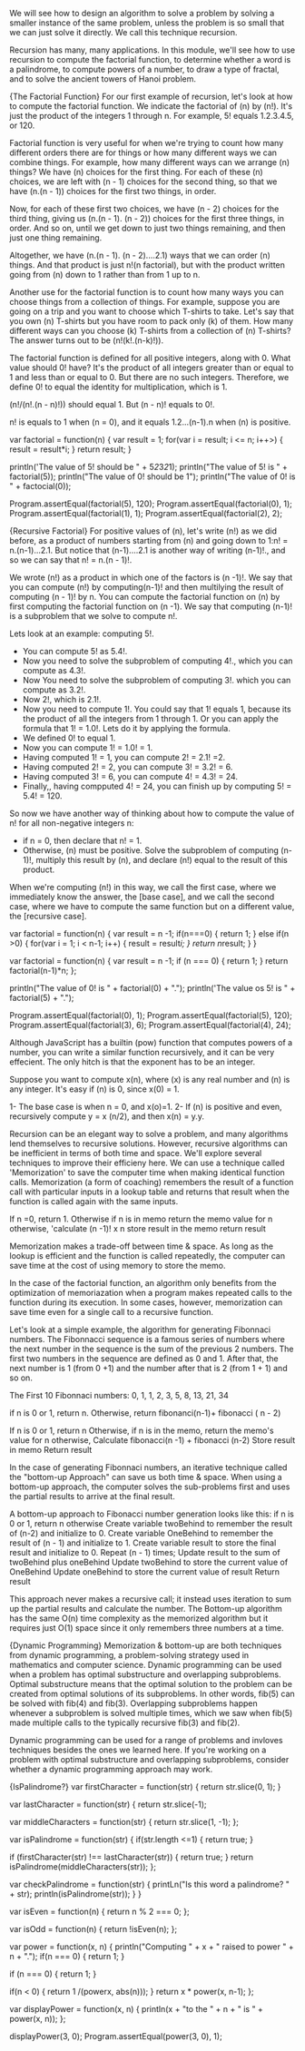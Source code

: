 We will see how to design an algorithm to solve a problem by solving a smaller instance of the same problem, unless the problem is so small that we can just solve it directly. We call this technique recursion.

Recursion has many, many applications. In this module, we'll see how to use recursion to compute the factorial function, to determine whether a word is a palindrome, to compute powers of a number, to draw a type of fractal, and to solve the ancient towers of Hanoi problem. 

{The Factorial Function}
For our first example of recursion, let's look at how to compute the factorial function. We indicate the factorial of (n) by (n!). It's just the product of the integers 1 through n. For example, 5! equals 1.2.3.4.5, or 120. 

Factorial function is very useful for when we're trying to count how many different orders there are for things or how many different ways we can combine things. For example, how many different ways can we arrange (n) things? We have (n) choices for the first thing. For each of these (n) choices, we are left with (n - 1) choices for the second thing, so that we have (n.(n - 1)) choices for the first two things, in order.

Now, for each of these first two choices, we have (n - 2) choices for the third thing, giving us (n.(n - 1). (n - 2)) choices for the first three things, in order. And so on, until we get down to just two things remaining, and then just one thing remaining.

Altogether, we have (n.(n - 1). (n - 2)....2.1) ways that we can order (n) things. And that product is just n!(n factorial), but with the product written going from (n) down to 1 rather than from 1 up to n.

Another use for the factorial function is to count how many ways you can choose things from a collection of things. For example, suppose you are going on a trip and you want to choose which T-shirts to take. Let's say that you own (n) T-shirts but you have room to pack only (k) of them. How many different ways can you choose (k) T-shirts from a collection of (n) T-shirts?The answer turns out to be (n!(k!.(n-k)!)).

The factorial function is defined for all positive integers, along with 0. What value should 0! have? It's the product of all integers greater than or equal to 1 and less than or equal to 0. But there are no such integers. Therefore, we define 0! to equal the identity for multiplication, which is 1. 

(n!/(n!.(n - n)!)) should equal 1. But (n - n)! equals to 0!.

n! is equals to 1 when (n = 0), and it equals 1.2...(n-1).n when (n) is positive.

var factorial = function(n) {
    var result = 1;
    for(var i = result; i <= n; i++>) {
        result = result*i;
    }
    return result;
}

println('The value of 5! should be  " + 5*2*3*2*1);
println("The value of 5! is " + factorial(5));
println("The value of 0! should be 1");
println("The value of 0! is " + factocial(0));

Program.assertEqual(factorial(5), 120);
Program.assertEqual(factorial(0), 1);
Program.assertEqual(factorial(1), 1);
Program.assertEqual(factorial(2), 2);

{Recursive Factorial}
For positive values of (n), let's write (n!) as we did before, as a product of numbers starting from (n) and going down to 1:n! = n.(n-1)...2.1. But notice that (n-1)....2.1 is another way of writing (n-1)!., and so we can say that n! = n.(n - 1)!. 

We wrote (n!) as a product in which one of the factors is (n -1)!. We say that you can compute (n!) by computing(n-1)! and then multilying the result of computing (n - 1)! by n. You can compute the factorial function on (n) by first computing the factorial function on (n -1). We say that computing (n-1)! is a subproblem that we solve to compute n!.

Lets look at an example: computing 5!.
- You can compute 5! as 5.4!.
- Now you need to solve the subproblem of computing 4!., which you can compute as 4.3!.
- Now You need to solve the subproblem of computing 3!. which you can compute as 3.2!.
- Now 2!, which is 2.1!.
- Now you need to compute 1!. You could say that 1! equals 1, because its the product of all the integers from 1 through 1. Or you can apply the formula that 1! = 1.0!. Lets do it by applying the formula.
- We defined 0! to equal 1.
- Now you can compute 1! = 1.0! = 1.
- Having computed 1! = 1, you can compute 2! = 2.1! =2.
- Having computed 2! = 2, you can compute 3! = 3.2! = 6.
- Having computed 3! = 6, you can compute 4! = 4.3! = 24.
- Finally,, having compputed 4! = 24,  you can finish up by computing 5! = 5.4! = 120.

So now we have another way of thinking about how to compute the value of n! for all non-negative integers n:
- if n = 0, then declare that n! = 1.
- Otherwise, (n) must be positive. Solve the subproblem of computing  (n-1)!, multiply this result by (n), and declare (n!) equal to the result of this product.

When we're computing (n!) in this way, we call the first case, where we immediately know the answer, the [base case], and we call the second case, where we have to compute the same function but on a different value, the [recursive case].

var factorial = function(n) {
    var result = n -1;
    <!-- //base case: -->
    if(n===0) {
        return 1;
    }
    <!-- //recursive case: -->
   else if(n >0) {
    for(var i = 1; i < n-1; i++) {
        result = result*i;
    }
    return n*result;
   }
}

var factorial = function(n) {
    var result = n -1;
    <!-- base case -->
    if (n === 0) {
        return 1;
    }
    <!-- recursive case -->
    return factorial(n-1)*n;
};

println("The value of 0! is " + factorial(0) + ".");
println('The value os 5! is  " + factorial(5) + ".");

Program.assertEqual(factorial(0), 1);
Program.assertEqual(factorial(5), 120);
Program.assertEqual(factorial(3), 6);
Program.assertEqual(factorial(4), 24);


Although JavaScript has a builtin (pow) function that computes powers of a number, you can write a similar function recursively, and it can be very effecient. The only hitch is that the exponent has to be an integer. 

Suppose you want to compute x(n), where (x) is any real number and (n) is any integer. It's easy if (n) is 0, since x(0) = 1.

1- The base case is when n = 0, and x(o)=1.
2- If (n) is positive and even, recursively compute y = x (n/2), and then x(n) = y.y. 

Recursion can be an elegant way to solve a problem, and many algorithms lend themselves to recursive solutions. However, recursive algorithms can be inefficient in terms of both time and space. We'll explore several techniques to improve their efficieny here.
We can use a technique called 'Memorization' to save the computer time when making identical function calls. Memorization (a form of coaching) remembers the result of a function call with particular inputs in a lookup table and returns that result when the function is called again with the same inputs.

If n =0, return 1.
Otherwise if n is in memo return the memo value for n
otherwise, 'calculate (n -1)! x n
store result in the memo
return result

Memorization makes a trade-off between time & space. As long as the lookup is efficient and the function is called repeatedly, the computer can save time at the cost of using memory to store the memo.

In the case of the factorial function, an algorithm only benefits from the optimization of memoriazation when a program makes repeated calls to the function during its execution. In some cases, however, memorization can save time even for a single call to a recursive function.

Let's look at a simple example, the algorithm for generating Fibonnaci numbers.
The Fibonnacci sequence is a famous series of numbers where the next number in the sequence is the sum of the previous 2 numbers. The first two numbers in the sequence are defined as 0 and 1. After that, the next number is 1 (from 0 +1) and the number after that is 2 (from 1 + 1) and so on.

The First 10 Fibonnaci numbers:
0, 1, 1, 2, 3, 5, 8, 13, 21, 34

if n is 0 or 1, return n.
Otherwise, return fibonanci(n-1)+ fibonacci ( n - 2)

If n is 0 or 1, return n
Otherwise, if n is in the memo, return the memo's value for n
otherwise, 
Calculate fibonacci(n -1) + fibonacci (n-2)
Store result in memo
Return result

In the case of generating Fibonnaci numbers, an iterative technique called the "bottom-up Approach" can save us both time & space. When using a bottom-up approach, the computer solves the sub-problems first and uses the partial results to arrive at the final result.

A bottom-up approach to Fibonacci number generation looks like this:
if n is 0 or 1, return n
otherwise Create variable twoBehind to remember the result of (n-2) and initialize to 0.
Create variable OneBehind to remember the result of (n - 1) and initialize to 1.
Create variable result to store the final result and initialize to 0.
Repeat (n - 1) times;
Update result to the sum of twoBehind plus oneBehind
Update twoBehind to store the current value of OneBehind
Update oneBehind to store the current value of result
Return result

This approach never makes a recursive call; it instead uses iteration to sum up the partial results and calculate the number. The Bottom-up algorithm has the same O(n) time complexity as the memorized algorithm but it requires just O(1) space since it only remembers three numbers at a time.

{Dynamic Programming}
Memorization & bottom-up are both techniques from dynamic programming, a problem-solving strategy used in mathematics and computer science. Dynamic programming can be used when a problem has optimal substructure and overlapping subproblems. Optimal substructure means that the optimal solution to the problem can be created from optimal solutions of its subproblems. In other words, fib(5) can be solved with fib(4) and fib(3). Overlapping subproblems happen whenever a subproblem is solved multiple times, which we saw when fib(5) made multiple calls to the typically recursive fib(3) and fib(2).

Dynamic programming can be used for a range of problems and invloves techniques besides the ones we learned here. If you're working on a problem with optimal substructure and overlapping subproblems, consider whether a dynamic programming approach may work.

{IsPalindrome?}
var firstCharacter = function(str) {
  return str.slice(0, 1);
}

var lastCharacter = function(str) {
  return str.slice(-1);

var middleCharacters = function(str) {
  return str.slice(1, -1);
};

var isPalindrome = function(str) {
  if(str.length <=1) {
    return true;
  }

  if (firstCharacter(str) !== lastCharacter(str)) {
    return true;
  }
  return isPalindrome(middleCharacters(str));
};

var checkPalindrome = function(str) {
  printLn("Is this word a palindrome? " + str);
  println(isPalindrome(str));
}
}

var isEven = function(n) {
  return n % 2 === 0;
};

var isOdd = function(n) {
  return !isEven(n);
};

var power = function(x, n) {
  println("Computing " + x + " raised to power " + n + ".");
  if(n === 0) {
    return 1;
  }

  if (n === 0) {
    return 1;
  }

  if(n < 0) {
    return 1 /(powerx, abs(n)));
  }
  return x * power(x, n-1);
};

var displayPower = function(x, n) {
  println(x + "to the " + n + " is " + power(x, n));
};

displayPower(3, 0);
Program.assertEqual(power(3, 0), 1);



























